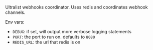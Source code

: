 Ultralist webhooks coordinator.  Uses redis and coordinates webhook channels.

Env vars:
* `DEBUG`: if set, will output more verbose logging statements
* `PORT`: the port to run on.  defaults to `8080`
* `REDIS_URL`: the url that redis is on

